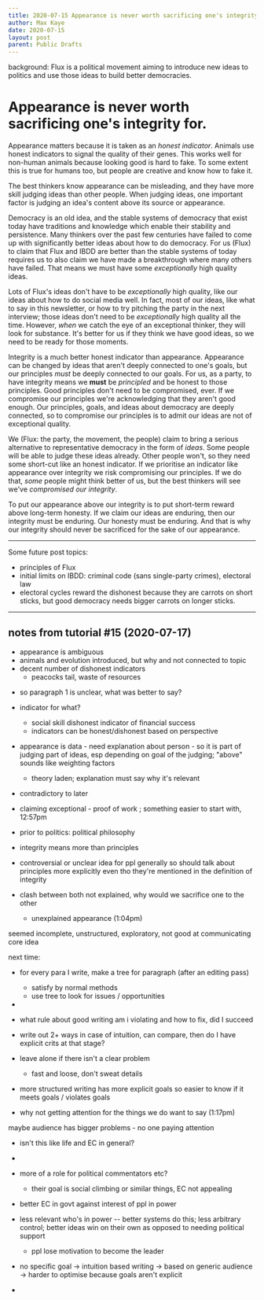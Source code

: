 ```yaml
---
title: 2020-07-15 Appearance is never worth sacrificing one's integrity for.
author: Max Kaye
date: 2020-07-15
layout: post
parent: Public Drafts
---
```


background: Flux is a political movement aiming to introduce new ideas to politics and use those ideas to build better democracies.

# Appearance is never worth sacrificing one's integrity for.

Appearance matters because it is taken as an *honest indicator*. Animals use honest indicators to signal the quality of their genes. This works well for non-human animals because looking good is hard to fake. To some extent this is true for humans too, but people are creative and know how to fake it.

The best thinkers know appearance can be misleading, and they have more skill judging ideas than other people. When judging ideas, one important factor is judging an idea's content above its source or appearance.

Democracy is an old idea, and the stable systems of democracy that exist today have traditions and knowledge which enable their stability and persistence. Many thinkers over the past few centuries have failed to come up with significantly better ideas about how to do democracy. For us (Flux) to claim that Flux and IBDD are better than the stable systems of today requires us to also claim we have made a breakthrough where many others have failed. That means we must have some *exceptionally* high quality ideas.

Lots of Flux's ideas don't have to be *exceptionally* high quality, like our ideas about how to do social media well. In fact, most of our ideas, like what to say in this newsletter, or how to try pitching the party in the next interview; those ideas don't need to be *exceptionally* high quality all the time. However, *when* we catch the eye of an exceptional thinker, they will look for substance. It's better for us if they think we have good ideas, so we need to be ready for those moments.

Integrity is a much better honest indicator than appearance. Appearance can be changed by ideas that aren't deeply connected to one's goals, but our principles *must* be deeply connected to our goals. For us, as a party, to have integrity means we **must** be *principled* and be honest to those principles. Good principles don't need to be compromised, ever. If we compromise our principles we're acknowledging that they aren't good enough. Our principles, goals, and ideas about democracy are deeply connected, so to compromise our principles is to admit our ideas are not of exceptional quality.

We (Flux: the party, the movement, the people) claim to bring a serious alternative to representative democracy in the form of *ideas*. Some people will be able to judge these ideas already. Other people won't, so they need some short-cut like an honest indicator. If we prioritise an indicator like appearance over integrity we risk compromising our principles. If we do that, *some* people might think better of us, but the best thinkers will see we've *compromised our integrity*.

To put our appearance above our integrity is to put short-term reward above long-term honesty. If we claim our ideas are enduring, then our integrity must be enduring. Our honesty must be enduring. And that is why our integrity should never be sacrificed for the sake of our appearance.

------

Some future post topics:

* principles of Flux
* initial limits on IBDD: criminal code (sans single-party crimes), electoral law
* electoral cycles reward the dishonest because they are carrots on short sticks, but good democracy needs bigger carrots on longer sticks.

----

## notes from tutorial #15 (2020-07-17)

- appearance is ambiguous
- animals and evolution introduced, but why and not connected to topic
- decent number of dishonest indicators
  - peacocks tail, waste of resources

* so paragraph 1 is unclear, what was better to say?
* indicator for what?
  * social skill dishonest indicator of financial success
  * indicators can be honest/dishonest based on perspective
* appearance is data - need explanation about person - so it is part of judging part of ideas, esp depending on goal of the judging; "above" sounds like weighting factors
  * theory laden; explanation must say why it's relevant
* contradictory to later
* claiming exceptional - proof of work ; something easier to start with, 12:57pm
* prior to politics: political philosophy

* integrity means more than principles
* controversial or unclear idea for ppl generally so should talk about principles more explicitly even tho they're mentioned in the definition of integrity
* clash between both not explained, why would we sacrifice one to the other
  * unexplained appearance (1:04pm)

seemed incomplete, unstructured, exploratory, not good at communicating core idea

next time: 
- for every para I write, make a tree for paragraph (after an editing pass)
  - satisfy by normal methods
  - use tree to look for issues / opportunities
- 

- what rule about good writing am i violating and how to fix, did I succeed
- write out 2+ ways in case of intuition, can compare, then do I have explicit crits at that stage?

- leave alone if there isn't a clear problem
  - fast and loose, don't sweat details
- more structured writing has more explicit goals so easier to know if it meets goals / violates goals

- why not getting attention for the things we do want to say (1:17pm)

maybe audience has bigger problems - no one paying attention
- isn't this like life and EC in general?
- 
- more of a role for political commentators etc?
  - their goal is social climbing or similar things, EC not appealing
- better EC in govt against interest of ppl in power


- less relevant who's in power -- better systems do this; less arbitrary control; better ideas win on their own as opposed to needing political support
  - ppl lose motivation to become the leader

- no specific goal -> intuition based writing -> based on generic audience -> harder to optimise because goals aren't explicit

- 
